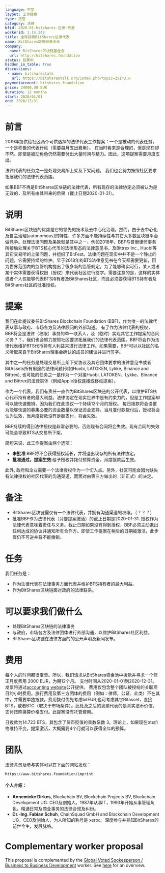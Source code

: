 ```yaml
---
language: 中文
layout: 工作提案
type: 托管
category: 法律
bfid: 2020-01-bitshares-法律-代表
workerid: 1.14.243
title: 全球投票BitShares法律代表
name: BitShares区块链基金会
company:
  name: BitShares区块链基金会
  url: http://bitshares.foundation
status: 投票中
hidden_in_table: true
discussions:
 - name: bitsharestalk
   url: https://bitsharestalk.org/index.php?topic=25143.0
paymentaccount: bitshares.foundation
price: 24000.00 EUR
duration: 12 months
start: 2020/01/01
end: 2020/12/31
---
```


# 前言

2019年提供给社区两个可供选择的法律代表工作提案：一个是被动的代表任务，一个是积极的代表行动（需要每月支出费用）。
在当时看来是合理的，但是现在却不然。即使是被动角色仍然需要付出大量时间与精力。因此，这项提案需要月度支出。

法律代表的任务之一是处理交易所上架及下架问题。
我们也会努力按照社区要求拓展我们的法律代表范围。

如果BBF不再是BitShares区块链的法律代表，所有现存的法律协定必须被认为是无效的，及所有由其带来的后果（截止日期2020-01-31）。

# 说明

BitShares区块链的优势是它的领先的技术及去中心化治理。然而，由于去中心化及自主治理[autonomous]的特性，许多方面不能持续性与其它大多数区块链平台做竞争。处理法律问题及条款就是其中之一。例如2018年，BBF与普衡律师事务所接触处理关于BTS核心代币的法律形态的法律意见书，及Bittrex Inc., Huobi等其它交易所的上架问题，并组织了BitFest。法律问题在现实中并不是一个静止的问题，它需要持续的维护。早于2018年的BTS法律意见书在今天都需要更新，因为世界范围内的监管机构提出了很多新的监管规定。为了能够确实可行，某人或者某个实体需要获得权限（授权）来代表社区进行签字。需要注意的是，这样的实体或者个人仅能够代表BTS持有者及BitShares社区，而且必须要获得BTS持有者及BitShares社区的批准授权。

# 提案


我们在此提议委任BitShares Blockchain Foundation (BBF)，作为唯一的法律代表从事与政府、市场各方及法律顾问的外部沟通。
有了作为法律代表的授权，BBF将会是法律（权限）事务的单一联系人，及（临时）实现其它工作提案的合同义务？？。我们也会努力按照社区要求拓展我们的法律代表范围。BBF将会作为法律代表维护BTS代币持有人利益来进行法律工作。如果需要，BBF可以以社区的名义听取来自于BitShares理事会确认的成员的建议并进行签字。

其中之一的任务是处理交易所上架下架协议及其它团体要求的法律意见书或者BitAssets所有用途的法律问题(例如Huobi, LATOKEN, Lykke,
Binance and Bittrex), 也可能的任务之一是作为一个对接Huobi, LATOKEN、Lykke、Binance and Bittrex的法律实体（例如Apple授权连接或移动提案）。

作为一个代表，我们有责任一直作为BitShares区块链的公开代表，以维护BTS核心代币持有者的最大利益。法律协定在现实世界中是有约束力的，但是工作提案却可以被快速撤销，因为我们在此提议一个持续12个月的授权。
每日拨款将会设置为能够快速的募集必要的资金数量以保证资金支持。当月度付款拨付后，授权将会认为生效，当月度拨款没有足额支付，将会失效。

BBF持续的得到法律授权是非常必要的，否则现有合同将会失效。现有合同的失效可能会导致BTS从交易所下架。

简短来说，此工作提案由两个选项：

- **未批准**:BBF将不会获得授权延长，并将退出现存的所有法律协定。
- **批准通过，提案生效**:给予授权并拨付预算资金，月度拨款后生效。

此外, 政府和企业需要一个法律授权作为一个切入点。另外，社区可能会因为缺失有法律授权的社区代表的沟通渠道，而面对由第三方做出的（非正式）的决定。
# 备注

 - BitShares区块链需仅有一个法律代表，并拥有沟通渠道的权限。（？？？）
 - 批准BBF作为法律代表（只要提案激活）的截止日期是2020-01-31.
 授权作为法律代表意味着责任与义务。截止日期如果没有得到授权，BBF必须主动退出任何达成的协议并通知所有合作方。即使工作提案在稍后的日期被激活，此步骤仍不可逆并将不能撤销。
 
# 任务

我们任务是：

-   作为法律代表在法律事务方面代表并维护BTS持有者的最大利益。
-   作为BitShares区块链面对政府的法律联系。

# 可以要求我们做什么

-   处理BitShares区块链的法律事务
-   与政府，市场各方及法律团体进行外部沟通，以维护BitShares社区利益。
-   BitShares区块链在法律方面的的公开声明及新闻发布。
# 费用

每个人的时间都很宝贵。所以，我们请求从BitShares资金池中拨款并寻求一个修正月度费用 2000 EUR，为期12个月。
支付时间从2020-01-01到2020-12-31。发票将通过[accounting website](https://workers.bitshares.foundation/)公开提供。
费用仅包含整个团队被授权的关联项目的小时费用。旅行费用及第三方团体的费用（例如：律师，公证，此类）不在其中，并需要单独拨款。费用拨付优先考虑bitEUR,也可考虑其它Bitasset，直接BTS，或者BTC（取决于市场条件）。此处及之后的发票代表的是真实法币价值，支付按照换算价格支付。此提案没有托管费用。

日拨款为14.723 BTS，其包含了货币贬值的乘数系数 3。理论上，如果现在bts价格维持不变，提案激活，大概需要4个月就可以获得全年的预算。
# 团队


法律背景及参与实体可以在下面的网站发现：

    https://www.bitshares.foundation/imprint

#### 个人介绍：

- **Annemieke Dirkes**, Blockchain BV, Blockchain Projects BV, Blockchain Development UG. CEO及创始人。1987年从事IT，1990年开始从事管理角色。精通日常及商业事务的法律合规及纠纷。
- **Dr.-Ing. Fabian Schuh**, ChainSquad GmbH and Blockchain Development UG，CEO及创始人，为人所知的称号是 xeroc。深度参与并熟知BitShares的前世今生，发展脉络。

# Complementary worker proposal

This proposal is complemented by the [Global Voted Spokesperson / Business to Business Development](/workers/2020-01-bitshares-spokesperson) worker. See [here](/workers/2020-01-spokesperson-and-legal-representative) for an overview.
